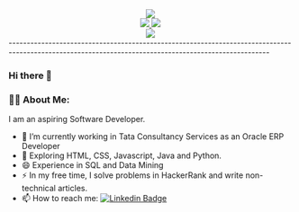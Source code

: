 <div id ='header' align= 'center'>
  <img src ="https://media.giphy.com/media/L1R1tvI9svkIWwpVYr/giphy.gif">
 </div>
 <div id ='badges' align= 'center'>
 <a href ="https://www.linkedin.com/in/sayani-roy-chowdhury/">
  <img src="https://img.shields.io/badge/LinkedIn-blue?logo=linkedin&logoColor=white&style=for-the-badge">
 </a>
 <a href ="https://twitter.com/SayaniRoyChowdh">
  <img src="https://img.shields.io/badge/Twitter-blue?logo=twitter&logoColor=white&style=for-the-badge">
 </a>
 </div>
 <div id ="profile view" align="center">
  <img src ="https://komarev.com/ghpvc/?username=SayaniRoyChowdhury">
 </div>
 ------------------------------------------------------------------------------------------------------------------------------------------------------
 
 ### Hi there 👋 
 ### :woman_technologist: About Me:
  
   I am an aspiring Software Developer.


- 🔭 I’m currently working in Tata Consultancy Services as an Oracle ERP Developer
- 🌱 Exploring HTML, CSS, Javascript, Java and Python.
- 😄 Experience in SQL and Data Mining
- ⚡ In my free time, I solve problems in HackerRank and write non-technical articles.
- 📫 How to reach me: [![Linkedin Badge](https://img.shields.io/badge/LinkedIn-blue?logo=linkedin&logoColor=white&style=for-the-badge)](https://www.linkedin.com/in/sayani-roy-chowdhury/)

<!--
**SayaniRoyChowdhury/SayaniRoyChowdhury** is a ✨ _special_ ✨ repository because its `README.md` (this file) appears on your GitHub profile.

Here are some ideas to get you started:

##🔭 I’m currently working in TCS as an Oracle ERP Developer but on personal front working on myself.
🌱 I’m currently learning Data Science, Cloud computing ,Django and Javascript
- 👯 I’m looking to collaborate on ...
- 🤔 I’m looking for help with ...
- 💬 Ask me about ...
- 📫 How to reach me: ...
 😄 Pronouns: She/Her
- ⚡ Fun fact: ...
-->
